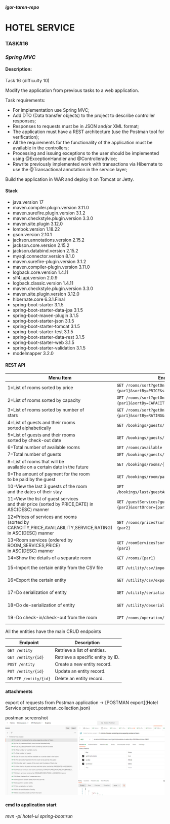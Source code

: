 #### _igor-taren-repo_

# HOTEL SERVICE

### TASK#16

### _Spring MVC_

#### Description:

Task 16 (difficulty 10)

Modify the application from previous tasks to a web application.

Task requirements:

- For implementation use Spring MVC;
- Add DTO (Data transfer objects) to the project to describe controller responses;
- Responses to requests must be in JSON and/or XML format;
- The application must have a REST architecture (use the Postman tool for verification);
- All the requirements for the functionality of the application must be available in the controllers;
- Processing and issuing exceptions to the user should be implemented using @ExceptionHandler and @Controlleradvice;
- Rewrite previously implemented work with transactions via Hibernate to use the @Transactional annotation in the
  service layer;

Build the application in WAR and deploy it on Tomcat or Jetty.

#### Stack

- java.version 17
- maven.compiler.plugin.version 3.11.0
- maven.surefire.plugin.version 3.1.2
- maven.checkstyle.plugin.version 3.3.0
- maven.site.plugin 3.12.0
- lombok.version 1.18.22
- gson.version 2.10.1
- jackson.annotations.version 2.15.2
- jackson.core.version 2.15.2
- jackson.databind.version 2.15.2
- mysql.connector.version 8.1.0
- maven.surefire-plugin.version 3.1.2
- maven.compiler-plugin.version 3.11.0
- logback.core.version 1.4.11
- slf4j.api.version 2.0.9
- logback.classic.version 1.4.11
- maven.checkstyle.plugin.version 3.3.0
- maven.site.plugin.version 3.12.0
- hibernate.core 6.3.1.Final
- spring-boot-starter 3.1.5
- spring-boot-starter-data-jpa 3.1.5
- spring-boot-maven-plugin 3.1.5
- spring-boot-starter-json 3.1.5
- spring-boot-starter-tomcat 3.1.5
- spring-boot-starter-test 3.1.5
- spring-boot-starter-data-rest 3.1.5
- spring-boot-starter-web 3.1.5
- spring-boot-starter-validation 3.1.5
- modelmapper 3.2.0

#### REST API

| Menu Item                                                                                                            | Endpoint                                                        | Description                                                                  |
|----------------------------------------------------------------------------------------------------------------------|------------------------------------------------------------------------|------------------------------------------------------------------------------|
| 1=List of rooms sorted by price                                                                                      | `GET /rooms/sort?getOnlyAvailable={par1}&sortBy=PRICE&sortOrder={par2}`    | {par1}: `true/false`<br/>{par2}: `ASC/DESC`                                  |
| 2=List of rooms sorted by capacity                                                                                   | `GET /rooms/sort?getOnlyAvailable={par1}&sortBy=CAPACITY&sortOrder={par2}` | {par1}: `true/false`<br/>{par2}: `ASC/DESC`                                  |
| 3=List of rooms sorted by number of <br/>stars                                                                       | `GET /rooms/sort?getOnlyAvailable={par1}&sortBy=RATING&sortOrder={par2}`   | {par1}: `true/false`<br/>{par2}: `ASC/DESC`                                  |
| 4=List of guests and their rooms <br/>sorted alphabetically                                                          | `GET /bookings/guests/rooms/alphabet`                                      |                                                                              |
| 5=List of guests and their rooms <br/>sorted by check-out date                                                       | `GET /bookings/guests/rooms/checkout`                                      |                                                                              |
| 6=Total number of available rooms                                                                                    | `GET /rooms/available`                                                     |                                                                              |
| 7=Total number of guests                                                                                             | `GET /bookings/guests/total`                                               |                                                                              |
| 8=List of rooms that will be <br/>available on a certain date in the future                                          | `GET /bookings/rooms/{par1}`                                               | {par1}: date format `dd-MM-yyy`                                              |
| 9=The amount of payment for the room <br/>to be paid by the guest                                                    | `GET /bookings/room/payment/byGuestId/{par1}`                              | {par1}: number `long` format                                                 |
| 10=View the last 3 guests of the room <br/>and the dates of their stay                                               | `GET /bookings/last/guestAmount/{par1}/room/{par2}`                        | {par1}: number `long` format <br/>{par2}: number `long` format               |
| 11=View the list of guest services <br/>and their price (sorted by PRICE,DATE) in ASC(DESC) manner                   | `GET /guestServices?guestId={par1}&sortBy={par2}&sortOrder={par3}`         | {par1}: number `long` format<br/>{par1}: `PRICE/DATE`<br/>{par3}: `ASC/DESC` |
| 12=Prices of services and rooms <br/>(sorted by CAPACITY,PRICE,AVAILABILITY,SERVICE,RATING) <br/>in ASC(DESC) manner | `GET /rooms/prices?sortBy={par1}&sortOrder={par2}`                         | {par1}: `CAPACITY/PRICE/AVAILABILITY/SERVICE/RATING`<br/>{par2}: `ASC/DESC`  |
| 13=Room services (ordered by ROOM_SERVICES,PRICE) <br/>in ASC(DESC) manner                                           | `GET /roomServices?sortBy={par1}&sortOrder={par2}`                         | {par1}: `ROOM_SERVICES/PRICE`<br/>{par2}: `ASC/DESC`                         |
| 14=Show the details of a separate room                                                                               | `GET /rooms/{par1}`                                                        | {par1}: number `long` format                                                 |
| 15=Import the certain entity from the CSV file                                                                       | `GET /utility/csv/importing/{par1}`                                        | {par1}: `BOOKING/GUEST/GUESTSERVICE/ROOM/ROOMSERVICE`                        |
| 16=Export the certain entity                                                                                         | `GET /utility/csv/exporting/{par1}`                                        | {par1}: `BOOKING/GUEST/GUESTSERVICE/ROOM/ROOMSERVICE`                        |
| 17=Do serialization of entity                                                                                        | `GET /utility/serialization/{par1}`                                        | {par1}: `BOOKING/GUEST/GUESTSERVICE/ROOM/ROOMSERVICE`                        |
| 18=Do de-serialization of entity                                                                                     | `GET /utility/deserialization/{par1}`                                      | {par1}: `BOOKING/GUEST/GUESTSERVICE/ROOM/ROOMSERVICE`                        |
| 19=Do check-in/check-out from the room                                                                               | `GET /rooms/operation/{par1}/{par2}`                                       | {par1}: `checkin/checkout`<br/>{par2}: number `long` format                  |

All the entities have the main CRUD endpoints

| Endpoint               | Description                        |
|------------------------|------------------------------------|
| `GET /entity`          | Retrieve a list of entities.       |
| `GET /entity/{id}`     | Retrieve a specific entity by ID.  |
| `POST /entity`         | Create a new entity record.        |
| `PUT /entity/{id}`     | Update an entity record.           |
| `DELETE /entity/{id}`  | Delete an entity record.           |

#### attachments

export of requests from Postman application -> [POSTMAN export](Hotel Service project.postman_collection.json)

postman screenshot
![postman](postman.png)

#### cmd to application start

_mvn -pl hotel-ui spring-boot:run_